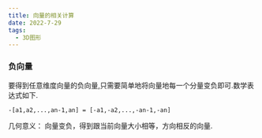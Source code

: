 ```yaml
---
title: 向量的相关计算
date: 2022-7-29
tags: 
  - 3D图形
---
```


### 负向量

要得到任意维度向量的负向量,只需要简单地将向量地每一个分量变负即可.数学表达式如下.
```
-[a1,a2,...,an-1,an] = [-a1,-a2,...,-an-1,-an]
```
几何意义： 向量变负，得到跟当前向量大小相等，方向相反的向量.
